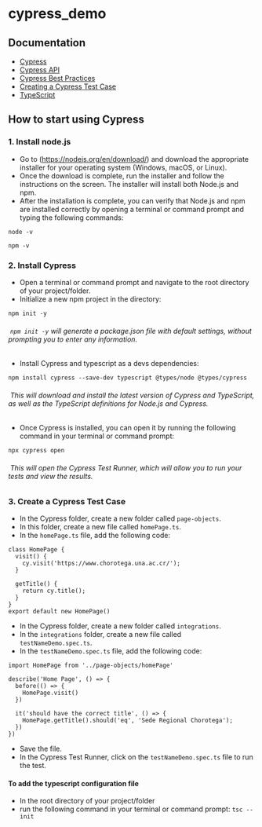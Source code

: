 # cypress_demo

## Documentation
- [Cypress](https://docs.cypress.io/guides/overview/why-cypress.html#In-a-nutshell)
- [Cypress API](https://docs.cypress.io/api/api/table-of-contents.html)
- [Cypress Best Practices](https://docs.cypress.io/guides/references/best-practices.html#Selecting-Elements)
- [Creating a Cypress Test Case](https://docs.cypress.io/guides/getting-started/writing-your-first-test.html#Add-a-test-file)
- [TypeScript](https://www.typescriptlang.org/docs/handbook/intro.html)

## How to start using Cypress
### 1. Install node.js
- Go to (https://nodejs.org/en/download/) and download the appropriate installer for your operating system (Windows, macOS, or Linux).
- Once the download is complete, run the installer and follow the instructions on the screen. The installer will install both Node.js and npm.
- After the installation is complete, you can verify that Node.js and npm are installed correctly by opening a terminal or command prompt and typing the following commands:
```
node -v
```
```
npm -v
```
### 2. Install Cypress
- Open a terminal or command prompt and navigate to the root directory of your project/folder.
- Initialize a new npm project in the directory:
```
npm init -y
```
######  `npm init -y` *will generate a package.json file with default settings, without prompting you to enter any information.*
- Install Cypress and typescript as a devs dependencies:
```
npm install cypress --save-dev typescript @types/node @types/cypress
```
######  *This will download and install the latest version of Cypress and TypeScript, as well as the TypeScript definitions for Node.js and Cypress.*
- Once Cypress is installed, you can open it by running the following command in your terminal or command prompt:
```
npx cypress open
```
######  *This will open the Cypress Test Runner, which will allow you to run your tests and view the results.*

### 3. Create a Cypress Test Case
- In the Cypress folder, create a new folder called `page-objects`.
- In this folder, create a new file called `homePage.ts`.
- In the `homePage.ts` file, add the following code:
```
class HomePage {
  visit() {
    cy.visit('https://www.chorotega.una.ac.cr/');
  }

  getTitle() {
    return cy.title();
  }
}
export default new HomePage()
```
- In the Cypress folder, create a new folder called `integrations`.
-  In the `integrations` folder, create a new file called `testNameDemo.spec.ts`.
-  In the `testNameDemo.spec.ts` file, add the following code:
```
import HomePage from '../page-objects/homePage'

describe('Home Page', () => {
  before(() => {
    HomePage.visit()
  })

  it('should have the correct title', () => {
    HomePage.getTitle().should('eq', 'Sede Regional Chorotega');
  })
})
```
- Save the file.
- In the Cypress Test Runner, click on the `testNameDemo.spec.ts` file to run the test.

#### To add the typescript configuration file
- In the root directory of your project/folder
 - run the following command in your terminal or command prompt: `tsc --init`